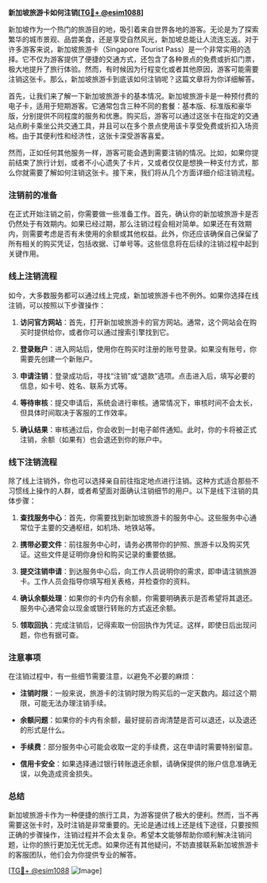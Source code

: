 **新加坡旅游卡如何注销[[TG💪+ @esim1088](https://t.me/s/esim1088)]**

新加坡作为一个热门的旅游目的地，吸引着来自世界各地的游客。无论是为了探索繁华的城市景观、品尝美食，还是享受自然风光，新加坡总能让人流连忘返。对于许多游客来说，新加坡旅游卡（Singapore Tourist Pass）是一个非常实用的选择。它不仅为游客提供了便捷的交通方式，还包含了各种景点的免费或折扣门票，极大地提升了旅行体验。然而，有时候因为行程变化或者其他原因，游客可能需要注销这张卡。那么，新加坡旅游卡到底该如何注销呢？这篇文章将为你详细解答。

首先，让我们来了解一下新加坡旅游卡的基本情况。新加坡旅游卡是一种预付费的电子卡，适用于短期游客。它通常包含三种不同的套餐：基本版、标准版和豪华版，分别提供不同程度的服务和优惠。购买后，游客可以通过这张卡在指定的交通站点刷卡乘坐公共交通工具，并且可以在多个景点使用该卡享受免费或折扣入场资格。由于其便利性和经济性，这张卡深受游客喜爱。

然而，正如任何其他服务一样，游客可能会遇到需要注销的情况。比如，如果你提前结束了旅行计划，或者不小心遗失了卡片，又或者仅仅是想换一种支付方式，那么你就需要了解如何注销这张卡。接下来，我们将从几个方面详细介绍注销流程。

### 注销前的准备

在正式开始注销之前，你需要做一些准备工作。首先，确认你的新加坡旅游卡是否仍然处于有效期内。如果已经过期，那么注销过程会相对简单。如果还在有效期内，则需要考虑是否有未使用的余额或其他权益。此外，你还应该确保自己保留了所有相关的购买凭证，包括收据、订单号等。这些信息将在后续的注销过程中起到关键作用。

### 线上注销流程

如今，大多数服务都可以通过线上完成，新加坡旅游卡也不例外。如果你选择在线注销，可以按照以下步骤操作：

1. **访问官方网站**：首先，打开新加坡旅游卡的官方网站。通常，这个网站会在购买时提供给你，或者你可以通过搜索引擎找到它。
   
2. **登录账户**：进入网站后，使用你在购买时注册的账号登录。如果没有账号，你需要先创建一个新账户。

3. **申请注销**：登录成功后，寻找“注销”或“退款”选项。点击进入后，填写必要的信息，如卡号、姓名、联系方式等。

4. **等待审核**：提交申请后，系统会进行审核。通常情况下，审核时间不会太长，但具体时间取决于客服的工作效率。

5. **确认结果**：审核通过后，你会收到一封电子邮件通知。此时，你的卡将被正式注销，余额（如果有）也会退还到你的账户中。

### 线下注销流程

除了线上注销外，你也可以选择亲自前往指定地点进行注销。这种方式适合那些不习惯线上操作的人群，或者希望面对面确认注销细节的用户。以下是线下注销的具体步骤：

1. **查找服务中心**：首先，你需要找到新加坡旅游卡的服务中心。这些服务中心通常位于主要的交通枢纽，如机场、地铁站等。

2. **携带必要文件**：前往服务中心时，请务必携带你的护照、旅游卡以及购买凭证。这些文件是证明你身份和购买记录的重要依据。

3. **提交注销申请**：到达服务中心后，向工作人员说明你的需求，即申请注销旅游卡。工作人员会指导你填写相关表格，并检查你的资料。

4. **确认余额处理**：如果你的卡内仍有余额，你需要明确表示是否希望将其退还。服务中心通常会以现金或银行转账的方式返还余额。

5. **领取回执**：完成注销后，记得索取一份回执作为凭证。这样，即使日后出现问题，你也有据可查。

### 注意事项

在注销过程中，有一些细节需要注意，以避免不必要的麻烦：

- **注销时限**：一般来说，旅游卡的注销时限为购买后的一定天数内。超过这个期限，可能无法办理注销手续。
  
- **余额问题**：如果你的卡内有余额，最好提前咨询清楚是否可以退还，以及退还的形式是什么。

- **手续费**：部分服务中心可能会收取一定的手续费，这在申请时需要特别留意。

- **信用卡安全**：如果选择通过银行转账退还余额，请确保提供的账户信息准确无误，以免造成资金损失。

### 总结

新加坡旅游卡作为一种便捷的旅行工具，为游客提供了极大的便利。然而，当不再需要这张卡时，及时注销是非常重要的。无论是通过线上还是线下途径，只要按照正确的步骤操作，注销过程并不会太复杂。希望本文能够帮助你顺利解决注销问题，让你的旅行更加无忧无虑。如果你还有其他疑问，不妨直接联系新加坡旅游卡的客服团队，他们会为你提供专业的解答。

[[TG💪+ @esim1088](https://t.me/s/esim1088) ![Image](https://i.postimg.cc/4NQfJmqS/Snipaste-2025-05-13-00-14-12.png)]